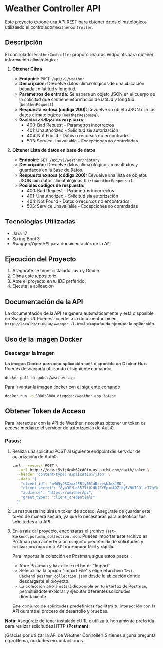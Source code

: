 # Weather Controller API

Este proyecto expone una API REST para obtener datos climatológicos utilizando el controlador `WeatherController`.

## Descripción

El controlador `WeatherController` proporciona dos endpoints para obtener información climatológica:

1. **Obtener Clima**
    - **Endpoint:** `POST /api/v1/weather`
    - **Descripción:** Devuelve datos climatológicos de una ubicación basada en latitud y longitud.
    - **Parámetros de entrada:** Se espera un objeto JSON en el cuerpo de la solicitud que contiene información de latitud y longitud (`WeatherRequest`).
    - **Respuesta exitosa (código 200):** Devuelve un objeto JSON con los datos climatológicos (`WeatherResponse`).
    - **Posibles códigos de respuesta:**
        - 400: Bad Request - Parámetros incorrectos
        - 401: Unauthorized - Solicitud sin autorización
        - 404: Not Found - Datos o recursos no encontrados
        - 503: Service Unavailable - Excepciones no controladas

2. **Obtener Lista de datos en base de datos**
    - **Endpoint:** `GET /api/v1/weather/history`
    - **Descripción:** Devuelve datos climatológicos consultados y guardados en la Base de Datos.
    - **Respuesta exitosa (código 200):** Devuelve una lista de objetos JSON con datos climatológicos (`List<WeatherResponse>`).
    - **Posibles códigos de respuesta:**
        - 400: Bad Request - Parámetros incorrectos
        - 401: Unauthorized - Solicitud sin autorización
        - 404: Not Found - Datos o recursos no encontrados
        - 503: Service Unavailable - Excepciones no controladas

## Tecnologías Utilizadas

- Java 17
- Spring Boot 3
- Swagger/OpenAPI para documentación de la API

## Ejecución del Proyecto

1. Asegúrate de tener instalado Java y Gradle.
2. Clona este repositorio.
3. Abre el proyecto en tu IDE preferido.
4. Ejecuta la aplicación.

## Documentación de la API

La documentación de la API se genera automáticamente y está disponible en Swagger UI. Puedes acceder a la documentación en `http://localhost:8080/swagger-ui.html` después de ejecutar la aplicación.


## Uso de la Imagen Docker

### Descargar la Imagen

La imagen Docker para esta aplicación está disponible en Docker Hub. Puedes descargarla utilizando el siguiente comando:

```bash
docker pull diegobsc/weather-app
```

Para levantar la imagen docker con el siguiente comando
```bash
docker run -p 8080:8080 diegobsc/weather-app:latest
```


## Obtener Token de Acceso

Para interactuar con la API de Weather, necesitas obtener un token de acceso mediante el servidor de autorización de Auth0.

### Pasos:

1. Realiza una solicitud POST al siguiente endpoint del servidor de autorización de Auth0:

   ```bash
   curl --request POST \
     --url https://dev-j5vfj6e0b62cd0tm.us.auth0.com/oauth/token \
     --header 'content-type: application/json' \
     --data '{
       "client_id": "nMW5y4SXzmz4FRty054dBrzesN8mxJMD",
       "client_secret": "8yp3E2LoS57Ti02HkJEYEpnnAOZlhyEVNUTCOl-rT7gYkjegHwL-3azDhl9i9kpg",
       "audience": "https://weatherApi",
       "grant_type": "client_credentials"
     }'
   ```
2. La respuesta incluirá un token de acceso. Asegúrate de guardar este token de manera segura, ya que lo necesitarás para autenticar tus solicitudes a la API.

3. En la raíz del proyecto, encontrarás el archivo `Test-Backend.postman_collection.json`. Puedes importar este archivo en Postman para acceder a un conjunto predefinido de solicitudes y realizar pruebas en la API de manera fácil y rápida.

   Para importar la colección en Postman, sigue estos pasos:

   - Abre Postman y haz clic en el botón "Import".
   - Selecciona la opción "Import File" y elige el archivo `Test-Backend.postman_collection.json` desde la ubicación donde descargaste el proyecto.
   - La colección ahora estará disponible en tu interfaz de Postman, permitiéndote explorar y ejecutar diferentes solicitudes directamente.

   Este conjunto de solicitudes predefinidas facilitará tu interacción con la API durante el proceso de desarrollo y pruebas.

**Nota:** Asegúrate de tener instalado cURL o utiliza tu herramienta preferida para realizar solicitudes HTTP **(Postman)**.

¡Gracias por utilizar la API de Weather Controller! Si tienes alguna pregunta o problema, no dudes en contactarnos.